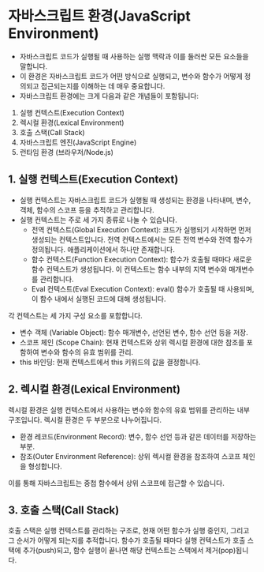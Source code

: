 # 자바스크립트 환경(JavaScript Environment)

- 자바스크립트 코드가 실행될 때 사용하는 실행 맥락과 이를 둘러싼 모든 요소들을 말합니다.
- 이 환경은 자바스크립트 코드가 어떤 방식으로 실행되고, 변수와 함수가 어떻게 정의되고 접근되는지를 이해하는 데 매우 중요합니다.
- 자바스크립트 환경에는 크게 다음과 같은 개념들이 포함됩니다:

1. 실행 컨텍스트(Execution Context)
2. 렉시컬 환경(Lexical Environment)
3. 호출 스택(Call Stack)
4. 자바스크립트 엔진(JavaScript Engine)
5. 런타임 환경 (브라우저/Node.js)

## 1. 실행 컨텍스트(Execution Context)

- 실행 컨텍스트는 자바스크립트 코드가 실행될 때 생성되는 환경을 나타내며, 변수, 객체, 함수의 스코프 등을 추적하고 관리합니다.
- 실행 컨텍스트는 주로 세 가지 종류로 나눌 수 있습니다.
    - 전역 컨텍스트(Global Execution Context): 코드가 실행되기 시작하면 먼저 생성되는 컨텍스트입니다. 전역 컨텍스트에서는 모든 전역 변수와 전역 함수가 정의됩니다. 애플리케이션에서 하나만
      존재합니다.
    - 함수 컨텍스트(Function Execution Context): 함수가 호출될 때마다 새로운 함수 컨텍스트가 생성됩니다. 이 컨텍스트는 함수 내부의 지역 변수와 매개변수를 관리합니다.
    - Eval 컨텍스트(Eval Execution Context): eval() 함수가 호출될 때 사용되며, 이 함수 내에서 실행된 코드에 대해 생성됩니다.

각 컨텍스트는 세 가지 구성 요소를 포함합니다.

- 변수 객체 (Variable Object): 함수 매개변수, 선언된 변수, 함수 선언 등을 저장.
- 스코프 체인 (Scope Chain): 현재 컨텍스트와 상위 렉시컬 환경에 대한 참조를 포함하여 변수와 함수의 유효 범위를 관리.
- this 바인딩: 현재 컨텍스트에서 this 키워드의 값을 결정합니다.

## 2. 렉시컬 환경(Lexical Environment)

렉시컬 환경은 실행 컨텍스트에서 사용하는 변수와 함수의 유효 범위를 관리하는 내부 구조입니다. 렉시컬 환경은 두 부분으로 나누어집니다.

- 환경 레코드(Environment Record): 변수, 함수 선언 등과 같은 데이터를 저장하는 부분.
- 참조(Outer Environment Reference): 상위 렉시컬 환경을 참조하여 스코프 체인을 형성합니다.

이를 통해 자바스크립트는 중첩 함수에서 상위 스코프에 접근할 수 있습니다.

## 3. 호출 스택(Call Stack)

호출 스택은 실행 컨텍스트를 관리하는 구조로, 현재 어떤 함수가 실행 중인지, 그리고 그 순서가 어떻게 되는지를 추적합니다. 함수가 호출될 때마다 실행 컨텍스트가 호출 스택에 추가(push)되고, 함수 실행이 끝나면
해당 컨텍스트는 스택에서 제거(pop)됩니다.


